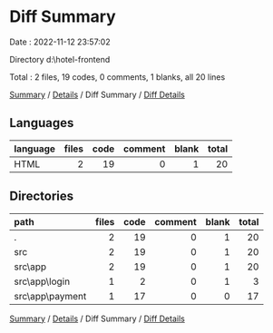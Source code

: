 # Diff Summary

Date : 2022-11-12 23:57:02

Directory d:\\hotel-frontend

Total : 2 files,  19 codes, 0 comments, 1 blanks, all 20 lines

[Summary](results.md) / [Details](details.md) / Diff Summary / [Diff Details](diff-details.md)

## Languages
| language | files | code | comment | blank | total |
| :--- | ---: | ---: | ---: | ---: | ---: |
| HTML | 2 | 19 | 0 | 1 | 20 |

## Directories
| path | files | code | comment | blank | total |
| :--- | ---: | ---: | ---: | ---: | ---: |
| . | 2 | 19 | 0 | 1 | 20 |
| src | 2 | 19 | 0 | 1 | 20 |
| src\\app | 2 | 19 | 0 | 1 | 20 |
| src\\app\\login | 1 | 2 | 0 | 1 | 3 |
| src\\app\\payment | 1 | 17 | 0 | 0 | 17 |

[Summary](results.md) / [Details](details.md) / Diff Summary / [Diff Details](diff-details.md)